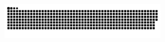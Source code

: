 <!-- - 👋 Hi, I’m @KyrieChen
- 👀 I’m a Front-end engineer
- 💞️ Welcome my GitHub home
- 📫 I'm a student from UJS
- 🌱 Contact me through my email：1186624948@qq.com -->
<!-- - 🌱 I’m currently learning ...
- 💞️ I’m looking to collaborate on ...
- 📫 How to reach me ... -->

<!---
kyrieCCC/kyrieCCC is a ✨ special ✨ repository because its `README.md` (this file) appears on your GitHub profile.
You can click the Preview link to take a look at your changes.
--->
<!-- [![Anurag's GitHub stats](https://github.com/kyrieCCC/myResume/blob/main/logo.png#pic_center =180x180)](https://github.com/anuraghazra/github-readme-stats) -->
<!-- ### My technology stack
<img src="https://p1-juejin.byteimg.com/tos-cn-i-k3u1fbpfcp/e776e49585ad49b699c849241f33404e~tplv-k3u1fbpfcp-zoom-in-crop-mark:1512:0:0:0.awebp?" width=650 height=150> -->

<picture>
  <source media="(prefers-color-scheme: dark)" srcset="https://raw.githubusercontent.com/lxfriday/lxfriday/output/github-contribution-grid-snake-dark.svg">
  <source media="(prefers-color-scheme: light)" srcset="https://raw.githubusercontent.com/lxfriday/lxfriday/output/github-contribution-grid-snake.svg">
  <img alt="github contribution grid snake animation" src="https://raw.githubusercontent.com/lxfriday/lxfriday/output/github-contribution-grid-snake.svg">
</picture>
